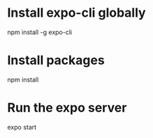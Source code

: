# Install expo-cli globally
npm install -g expo-cli

# Install packages
npm install

# Run the expo server
expo start
